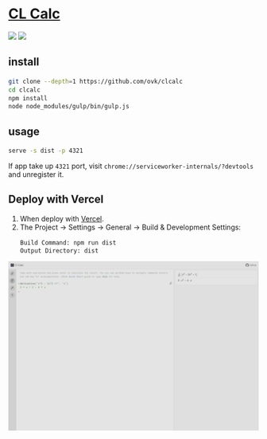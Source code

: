 # [CL Calc](https://github.com/ovk/clcalc)

![](https://img.shields.io/github/license/ovk/clcalc) ![](https://img.shields.io/github/last-commit/scillidan/clcalc/master?label=last%20commit%20(fork))

## install

```sh
git clone --depth=1 https://github.com/ovk/clcalc
cd clcalc
npm install
node node_modules/gulp/bin/gulp.js
```

## usage

```sh
serve -s dist -p 4321
```

If app take up `4321` port, visit `chrome://serviceworker-internals/?devtools` and unregister it.

## Deploy with Vercel

1. When deploy with [Vercel](https://vercel.com).
2. The Project → Settings → General → Build & Development Settings:
   ```
   Build Command: npm run dist
   Output Directory: dist
   ```

![clcalc](/_image/optWeb/clcalc.png)
